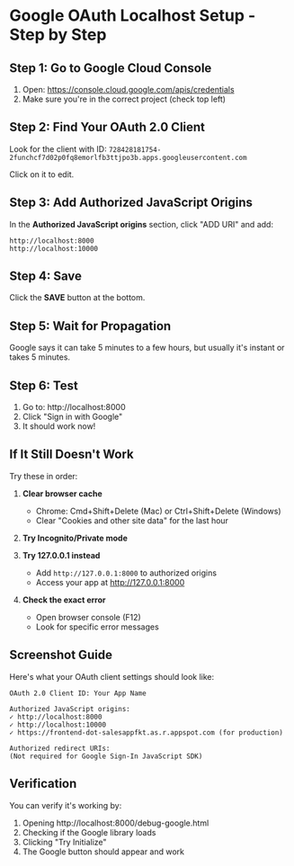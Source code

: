 # Google OAuth Localhost Setup - Step by Step

## Step 1: Go to Google Cloud Console

1. Open: https://console.cloud.google.com/apis/credentials
2. Make sure you're in the correct project (check top left)

## Step 2: Find Your OAuth 2.0 Client

Look for the client with ID:
`728428181754-2funchcf7d02p0fq8emorlfb3ttjpo3b.apps.googleusercontent.com`

Click on it to edit.

## Step 3: Add Authorized JavaScript Origins

In the **Authorized JavaScript origins** section, click "ADD URI" and add:

```
http://localhost:8000
http://localhost:10000
```

## Step 4: Save

Click the **SAVE** button at the bottom.

## Step 5: Wait for Propagation

Google says it can take 5 minutes to a few hours, but usually it's instant or takes 5 minutes.

## Step 6: Test

1. Go to: http://localhost:8000
2. Click "Sign in with Google"
3. It should work now!

## If It Still Doesn't Work

Try these in order:

1. **Clear browser cache**
   - Chrome: Cmd+Shift+Delete (Mac) or Ctrl+Shift+Delete (Windows)
   - Clear "Cookies and other site data" for the last hour

2. **Try Incognito/Private mode**

3. **Try 127.0.0.1 instead**
   - Add `http://127.0.0.1:8000` to authorized origins
   - Access your app at http://127.0.0.1:8000

4. **Check the exact error**
   - Open browser console (F12)
   - Look for specific error messages

## Screenshot Guide

Here's what your OAuth client settings should look like:

```
OAuth 2.0 Client ID: Your App Name

Authorized JavaScript origins:
✓ http://localhost:8000
✓ http://localhost:10000
✓ https://frontend-dot-salesappfkt.as.r.appspot.com (for production)

Authorized redirect URIs:
(Not required for Google Sign-In JavaScript SDK)
```

## Verification

You can verify it's working by:
1. Opening http://localhost:8000/debug-google.html
2. Checking if the Google library loads
3. Clicking "Try Initialize"
4. The Google button should appear and work